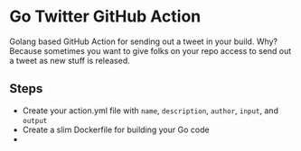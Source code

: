 # Go Twitter GitHub Action
Golang based GitHub Action for sending out a tweet in your build. Why? Because sometimes you want to give
folks on your repo access to send out a tweet as new stuff is released.

## Steps
- Create your action.yml file with `name`, `description`, `author`, `input`, and `output`
- Create a slim Dockerfile for building your Go code
- 